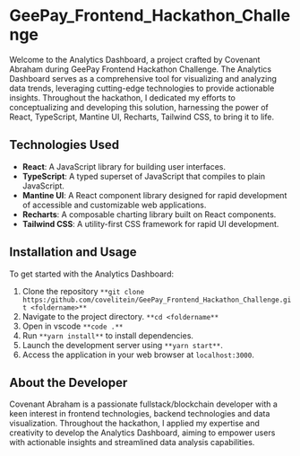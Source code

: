 # GeePay_Frontend_Hackathon_Challenge
Welcome to the Analytics Dashboard, a project crafted by Covenant Abraham during GeePay Frontend Hackathon Challenge. The Analytics Dashboard serves as a comprehensive tool for visualizing and analyzing data trends, leveraging cutting-edge technologies to provide actionable insights. Throughout the hackathon, I dedicated my efforts to conceptualizing and developing this solution, harnessing the power of React, TypeScript, Mantine UI, Recharts, Tailwind CSS, to bring it to life.


## Technologies Used
- **React**: A JavaScript library for building user interfaces.
- **TypeScript**: A typed superset of JavaScript that compiles to plain JavaScript.
- **Mantine UI**: A React component library designed for rapid development of accessible and customizable web applications.
- **Recharts**: A composable charting library built on React components.
- **Tailwind CSS**: A utility-first CSS framework for rapid UI development.


## **Installation and Usage**

To get started with the Analytics Dashboard:

1. Clone the repository
    `**git clone https:/github.com/covelitein/GeePay_Frontend_Hackathon_Challenge.git <foldername>**`
2. Navigate to the project directory.
    `**cd <foldername**`
3. Open in vscode
    `**code .**`
4. Run `**yarn install**` to install dependencies.
5. Launch the development server using `**yarn start**`.
6. Access the application in your web browser at `localhost:3000`.


## **About the Developer**

Covenant Abraham is a passionate fullstack/blockchain developer with a keen interest in frontend technologies, backend technologies and data visualization. Throughout the hackathon, I applied my expertise and creativity to develop the Analytics Dashboard, aiming to empower users with actionable insights and streamlined data analysis capabilities.

